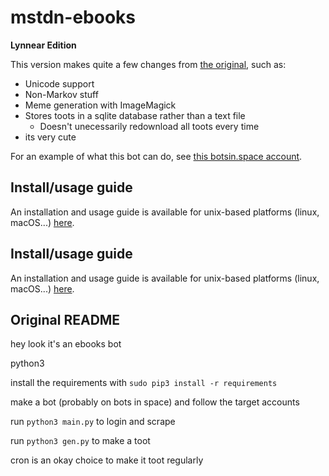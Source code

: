 # mstdn-ebooks
**Lynnear Edition**

This version makes quite a few changes from [the original](https://github.com/Jess3Jane/mastodon-ebooks), such as:
- Unicode support
- Non-Markov stuff
- Meme generation with ImageMagick
- Stores toots in a sqlite database rather than a text file
  - Doesn't unecessarily redownload all toots every time
- its very cute

For an example of what this bot can do, see [this botsin.space account](https://botsin.space/@lynnesbian_ebooks).

## Install/usage guide
An installation and usage guide is available for unix-based platforms (linux, macOS...) [here](https://cloud.lynnesbian.space/s/Qxxm2sYdMZaqWat).

## Install/usage guide
An installation and usage guide is available for unix-based platforms (linux, macOS...) [here](https://cloud.lynnesbian.space/s/Qxxm2sYdMZaqWat).

## Original README
hey look it's an ebooks bot

python3

install the requirements with `sudo pip3 install -r requirements`

make a bot (probably on bots in space) and follow the target accounts

run `python3 main.py` to login and scrape

run `python3 gen.py` to make a toot

cron is an okay choice to make it toot regularly

